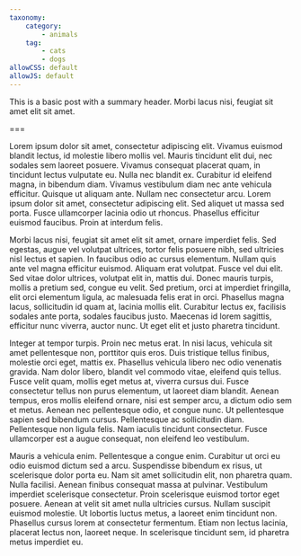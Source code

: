 ```yaml
---
taxonomy:
    category:
        - animals
    tag:
        - cats
        - dogs
allowCSS: default
allowJS: default
---
```


This is a basic post with a summary header. Morbi lacus nisi, feugiat sit amet elit sit amet.

===

Lorem ipsum dolor sit amet, consectetur adipiscing elit. Vivamus euismod blandit lectus, id molestie libero mollis vel. Mauris tincidunt elit dui, nec sodales sem laoreet posuere. Vivamus consequat placerat quam, in tincidunt lectus vulputate eu. Nulla nec blandit ex. Curabitur id eleifend magna, in bibendum diam. Vivamus vestibulum diam nec ante vehicula efficitur. Quisque ut aliquam ante. Nullam nec consectetur arcu. Lorem ipsum dolor sit amet, consectetur adipiscing elit. Sed aliquet ut massa sed porta. Fusce ullamcorper lacinia odio ut rhoncus. Phasellus efficitur euismod faucibus. Proin at interdum felis.

Morbi lacus nisi, feugiat sit amet elit sit amet, ornare imperdiet felis. Sed egestas, augue vel volutpat ultrices, tortor felis posuere nibh, sed ultricies nisl lectus et sapien. In faucibus odio ac cursus elementum. Nullam quis ante vel magna efficitur euismod. Aliquam erat volutpat. Fusce vel dui elit. Sed vitae dolor ultrices, volutpat elit in, mattis dui. Donec mauris turpis, mollis a pretium sed, congue eu velit. Sed pretium, orci at imperdiet fringilla, elit orci elementum ligula, ac malesuada felis erat in orci. Phasellus magna lacus, sollicitudin id quam at, lacinia mollis elit. Curabitur lectus ex, facilisis sodales ante porta, sodales faucibus justo. Maecenas id lorem sagittis, efficitur nunc viverra, auctor nunc. Ut eget elit et justo pharetra tincidunt.

Integer at tempor turpis. Proin nec metus erat. In nisi lacus, vehicula sit amet pellentesque non, porttitor quis eros. Duis tristique tellus finibus, molestie orci eget, mattis ex. Phasellus vehicula libero nec odio venenatis gravida. Nam dolor libero, blandit vel commodo vitae, eleifend quis tellus. Fusce velit quam, mollis eget metus at, viverra cursus dui. Fusce consectetur tellus non purus elementum, ut laoreet diam blandit. Aenean tempus, eros mollis eleifend ornare, nisi est semper arcu, a dictum odio sem et metus. Aenean nec pellentesque odio, et congue nunc. Ut pellentesque sapien sed bibendum cursus. Pellentesque ac sollicitudin diam. Pellentesque non ligula felis. Nam iaculis tincidunt consectetur. Fusce ullamcorper est a augue consequat, non eleifend leo vestibulum.

Mauris a vehicula enim. Pellentesque a congue enim. Curabitur ut orci eu odio euismod dictum sed a arcu. Suspendisse bibendum ex risus, ut scelerisque dolor porta eu. Nam sit amet sollicitudin elit, non pharetra quam. Nulla facilisi. Aenean finibus consequat massa at pulvinar. Vestibulum imperdiet scelerisque consectetur. Proin scelerisque euismod tortor eget posuere. Aenean at velit sit amet nulla ultricies cursus. Nullam suscipit euismod molestie. Ut lobortis luctus metus, a laoreet enim tincidunt non. Phasellus cursus lorem at consectetur fermentum. Etiam non lectus lacinia, placerat lectus non, laoreet neque. In scelerisque tincidunt sem, id pharetra metus imperdiet eu.